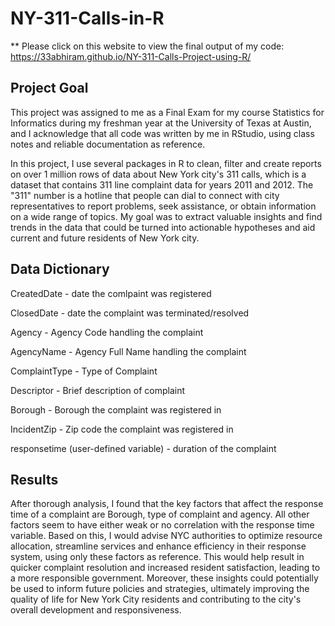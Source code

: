 # NY-311-Calls-in-R
** Please click on this website to view the final output of my code: https://33abhiram.github.io/NY-311-Calls-Project-using-R/

## Project Goal
This project was assigned to me as a Final Exam for my course Statistics for Informatics during my freshman year at the University of Texas at Austin, and I acknowledge that all code was written by me in RStudio, using class notes and reliable documentation as reference.

In this project, I use several packages in R to clean, filter and create reports on over 1 million rows of data about New York city's 311 calls, which is a dataset that contains 311 line complaint data for years 2011 and 2012. The "311" number is a hotline that people can dial to connect with city representatives to report problems, seek assistance, or obtain information on a wide range of topics. My goal was to extract valuable insights and find trends in the data that could be turned into actionable hypotheses and aid current and future residents of New York city.

## Data Dictionary
CreatedDate - date the comlpaint was registered

ClosedDate - date the complaint was terminated/resolved

Agency - Agency Code handling the complaint

AgencyName - Agency Full Name handling the complaint

ComplaintType - Type of Complaint

Descriptor - Brief description of complaint

Borough - Borough the complaint was registered in

IncidentZip - Zip code the complaint was registered in

responsetime (user-defined variable) - duration of the complaint

## Results
After thorough analysis, I found that the key factors that affect the response time of a complaint are Borough, type of complaint and agency. All other factors seem to have either weak or no correlation with the response time variable. Based on this, I would advise NYC authorities to optimize resource allocation, streamline services and enhance efficiency in their response system, using only these factors as reference. This would help result in quicker complaint resolution and increased resident satisfaction, leading to a more responsible government. Moreover, these insights could potentially be used to inform future policies and strategies, ultimately improving the quality of life for New York City residents and contributing to the city's overall development and responsiveness.
